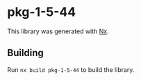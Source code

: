 # pkg-1-5-44

This library was generated with [Nx](https://nx.dev).

## Building

Run `nx build pkg-1-5-44` to build the library.

